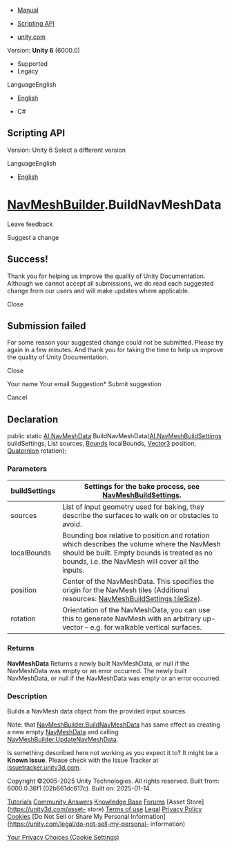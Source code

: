 [ ]()

  * [Manual](../Manual/index.html)
  * [Scripting API](../ScriptReference/index.html)

  * [unity.com](https://unity.com/)

Version: **Unity 6** (6000.0)

  * Supported
  * Legacy

LanguageEnglish

  * [English]()

  * C#

[ ](https://docs.unity3d.com)

## Scripting API

Version: Unity 6 Select a different version

LanguageEnglish

  * [English]()

#  [NavMeshBuilder](AI.NavMeshBuilder.html).BuildNavMeshData

Leave feedback

Suggest a change

## Success!

Thank you for helping us improve the quality of Unity Documentation. Although
we cannot accept all submissions, we do read each suggested change from our
users and will make updates where applicable.

Close

## Submission failed

For some reason your suggested change could not be submitted. Please <a>try
again</a> in a few minutes. And thank you for taking the time to help us
improve the quality of Unity Documentation.

Close

Your name Your email Suggestion* Submit suggestion

Cancel

[ ]()

## Declaration

public static [AI.NavMeshData](AI.NavMeshData.html)
BuildNavMeshData([AI.NavMeshBuildSettings](AI.NavMeshBuildSettings.html)
buildSettings, List<NavMeshBuildSource> sources, [Bounds](Bounds.html)
localBounds, [Vector3](Vector3.html) position, [Quaternion](Quaternion.html)
rotation);

### Parameters

buildSettings | Settings for the bake process, see [NavMeshBuildSettings](AI.NavMeshBuildSettings.html).  
---|---  
sources | List of input geometry used for baking, they describe the surfaces to walk on or obstacles to avoid.  
localBounds | Bounding box relative to position and rotation which describes the volume where the NavMesh should be built. Empty bounds is treated as no bounds, i.e. the NavMesh will cover all the inputs.  
position | Center of the NavMeshData. This specifies the origin for the NavMesh tiles (Additional resources: [NavMeshBuildSettings.tileSize](AI.NavMeshBuildSettings-tileSize.html)).  
rotation | Orientation of the NavMeshData, you can use this to generate NavMesh with an arbitrary up-vector – e.g. for walkable vertical surfaces.  
  
### Returns

**NavMeshData** Returns a newly built NavMeshData, or null if the NavMeshData
was empty or an error occurred. The newly built NavMeshData, or null if the
NavMeshData was empty or an error occurred.

### Description

Builds a NavMesh data object from the provided input sources.

Note: that
[NavMeshBuilder.BuildNavMeshData](AI.NavMeshBuilder.BuildNavMeshData.html) has
same effect as creating a new empty [NavMeshData](AI.NavMeshData.html) and
calling
[NavMeshBuilder.UpdateNavMeshData](AI.NavMeshBuilder.UpdateNavMeshData.html).

Is something described here not working as you expect it to? It might be a
**Known Issue**. Please check with the Issue Tracker at
[issuetracker.unity3d.com](https://issuetracker.unity3d.com).

Copyright ©2005-2025 Unity Technologies. All rights reserved. Built from:
6000.0.36f1 (02b661dc617c). Built on: 2025-01-14.

[Tutorials](https://unity3d.com/learn) [Community
Answers](https://answers.unity3d.com) [Knowledge
Base](https://support.unity3d.com/hc/en-us)
[Forums](https://forum.unity3d.com) [Asset Store](https://unity3d.com/asset-
store) [Terms of use](https://docs.unity3d.com/Manual/TermsOfUse.html)
[Legal](https://unity.com/legal) [Privacy
Policy](https://unity.com/legal/privacy-policy)
[Cookies](https://unity.com/legal/cookie-policy) [Do Not Sell or Share My
Personal Information](https://unity.com/legal/do-not-sell-my-personal-
information)

[Your Privacy Choices (Cookie Settings)](javascript:void\(0\);)

